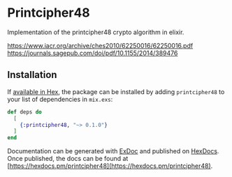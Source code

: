 # Printcipher48

Implementation of the printcipher48 crypto algorithm in elixir.

https://www.iacr.org/archive/ches2010/62250016/62250016.pdf
https://journals.sagepub.com/doi/pdf/10.1155/2014/389476

## Installation

If [available in Hex](https://hex.pm/docs/publish), the package can be installed
by adding `printcipher48` to your list of dependencies in `mix.exs`:

```elixir
def deps do
  [
    {:printcipher48, "~> 0.1.0"}
  ]
end
```

Documentation can be generated with [ExDoc](https://github.com/elixir-lang/ex_doc)
and published on [HexDocs](https://hexdocs.pm). Once published, the docs can
be found at [https://hexdocs.pm/printcipher48](https://hexdocs.pm/printcipher48).

